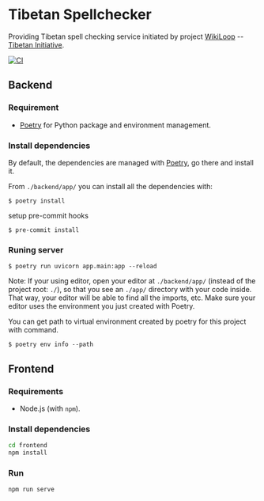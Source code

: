 # Tibetan Spellchecker
Providing Tibetan spell checking service initiated by project [WikiLoop](https://meta.wikimedia.org/wiki/WikiLoop) -- [Tibetan Initiative](https://meta.wikimedia.org/wiki/WikiLoop/TibetanInitiative).

[![CI](https://github.com/10zinten/tibetan-spellchecker/actions/workflows/CI.yml/badge.svg)](https://github.com/10zinten/tibetan-spellchecker/actions/workflows/CI.yml)

## Backend
### Requirement
* [Poetry](https://python-poetry.org/) for Python package and environment management.

### Install dependencies
By default, the dependencies are managed with [Poetry](https://python-poetry.org/), go there and install it.

From `./backend/app/` you can install all the dependencies with:

```console
$ poetry install
```

setup pre-commit hooks
```console
$ pre-commit install
```

### Runing server
```console
$ poetry run uvicorn app.main:app --reload
```

Note: If your using editor, open your editor at `./backend/app/` (instead of the project root: `./`), so that you see an `./app/` directory with your code inside. That way, your editor will be able to find all the imports, etc. Make sure your editor uses the environment you just created with Poetry.

You can get path to virtual environment created by poetry for this project with command.
```console
$ poetry env info --path
```

## Frontend
### Requirements

* Node.js (with `npm`).

### Install dependencies
```bash
cd frontend
npm install
```

### Run
```bash
npm run serve
```

